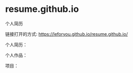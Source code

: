 # resume.github.io
个人简历




链接打开的方式: <a href="https://leforyou.github.io/resume.github.io/" target="_blank"> https://leforyou.github.io/resume.github.io/ </a>

个人简历：


个人作品：


项目：


